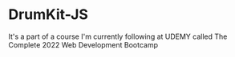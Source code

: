 # DrumKit-JS
It's a part of a course I'm currently following at UDEMY called The Complete 2022 Web Development Bootcamp
